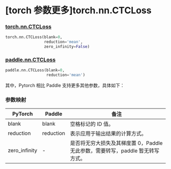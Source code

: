 # [torch 参数更多]torch.nn.CTCLoss

### [torch.nn.CTCLoss](https://pytorch.org/docs/1.13/generated/torch.nn.CTCLoss.html#torch.nn.CTCLoss)

```python
torch.nn.CTCLoss(blank=0,
                 reduction='mean',
                 zero_infinity=False)
```

### [paddle.nn.CTCLoss](https://www.paddlepaddle.org.cn/documentation/docs/zh/api/paddle/nn/CTCLoss_cn.html#ctcloss)

```python
paddle.nn.CTCLoss(blank=0,
                  reduction='mean')
```

其中，Pytorch 相比 Paddle 支持更多其他参数，具体如下：

### 参数映射

| PyTorch       | Paddle    | 备注                                                         |
| ------------- | --------- | ------------------------------------------------------------ |
| blank         | blank     | 空格标记的 ID 值。                                           |
| reduction     | reduction | 表示应用于输出结果的计算方式。                               |
| zero_infinity | -         | 是否将无穷大损失及其梯度置 0，Paddle 无此参数，需要转写，paddle 暂无转写方式。 |
